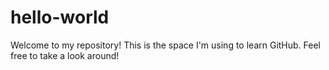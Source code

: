 # hello-world
Welcome to my repository! This is the space I'm using to learn GitHub. Feel free to take a look around! 
